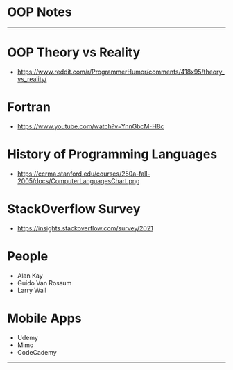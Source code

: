 # OOP Notes
-------------------------------------------------------------------------------

# OOP Theory vs Reality
- https://www.reddit.com/r/ProgrammerHumor/comments/418x95/theory_vs_reality/

# Fortran
- https://www.youtube.com/watch?v=YnnGbcM-H8c

# History of Programming Languages
- https://ccrma.stanford.edu/courses/250a-fall-2005/docs/ComputerLanguagesChart.png

# StackOverflow Survey
- https://insights.stackoverflow.com/survey/2021

# People
- Alan Kay
- Guido Van Rossum
- Larry Wall

# Mobile Apps
- Udemy
- Mimo
- CodeCademy

-------------------------------------------------------------------------------

